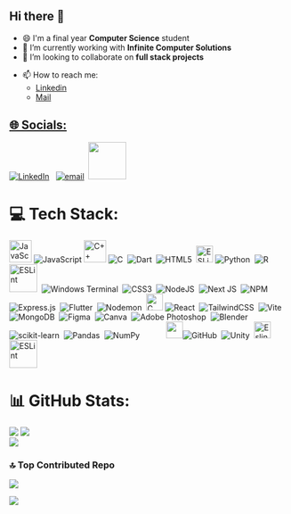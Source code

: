 ## Hi there 👋

- 😄 I'm a final year **Computer Science** student
- 🔭 I’m currently working with **Infinite Computer Solutions**
- 👯 I’m looking to collaborate on **full stack projects**
<!-- 🤔 I’m looking for help with ... -->
<!-- 💬 Ask me about ... -->
- 📫 How to reach me: <ul><li><a href="www.linkedin.com/in/raghav-kapil-kr1">Linkedin</a></button></li><li><a href="raghavkapil81@gmail.com">Mail</li></ul>
<!-- ⚡ Fun fact: ... -->
  

## 🌐 Socials:
[![LinkedIn](https://img.shields.io/badge/LinkedIn-%230077B5.svg?logo=linkedin&logoColor=white)](https://linkedin.com/in/raghav-kapil-kr1) &nbsp;&nbsp;[![email](https://img.shields.io/badge/Email-D14836?logo=gmail&logoColor=white)](mailto:raghavkapil81@gmail.com) &nbsp;<a href="https://leetcode.com/u/Kapil_Raghav/"><img src="https://miro.medium.com/v2/resize:fit:1400/1*gBkMCGTAdSk4tu17SCa7RQ.png" width="67.5"> </a>

# 💻 Tech Stack:
<img src="https://techstack-generator.vercel.app/js-icon.svg" alt="JavaScript" width="40" />&nbsp;![JavaScript](https://img.shields.io/badge/javascript-%23323330.svg?style=for-the-badge&logo=javascript&logoColor=%23F7DF1E) <img src="https://techstack-generator.vercel.app/cpp-icon.svg" alt="C++" width="40" />&nbsp;![C](https://img.shields.io/badge/c-%2300599C.svg?style=for-the-badge&logo=c&logoColor=white) &nbsp;![Dart](https://img.shields.io/badge/dart-%230175C2.svg?style=for-the-badge&logo=dart&logoColor=white) &nbsp;![HTML5](https://img.shields.io/badge/html5-%23E34F26.svg?style=for-the-badge&logo=html5&logoColor=white) &nbsp;<img src="https://techstack-generator.vercel.app/python-icon.svg" alt="ESLint" width="30" />&nbsp;![Python](https://img.shields.io/badge/python-3670A0?style=for-the-badge&logo=python&logoColor=ffdd54) &nbsp;![R](https://img.shields.io/badge/r-%23276DC3.svg?style=for-the-badge&logo=r&logoColor=white)&nbsp; <img src="https://techstack-generator.vercel.app/mysql-icon.svg" alt="ESLint" width="50" /> &nbsp;![Windows Terminal](https://img.shields.io/badge/Windows%20Terminal-%234D4D4D.svg?style=for-the-badge&logo=windows-terminal&logoColor=white)&nbsp; ![CSS3](https://img.shields.io/badge/css3-%231572B6.svg?style=for-the-badge&logo=css3&logoColor=white)&nbsp; ![NodeJS](https://img.shields.io/badge/node.js-6DA55F?style=for-the-badge&logo=node.js&logoColor=white) &nbsp;![Next JS](https://img.shields.io/badge/Next-black?style=for-the-badge&logo=next.js&logoColor=white)&nbsp; ![NPM](https://img.shields.io/badge/NPM-%23CB3837.svg?style=for-the-badge&logo=npm&logoColor=white)&nbsp; ![Express.js](https://img.shields.io/badge/express.js-%23404d59.svg?style=for-the-badge&logo=express&logoColor=%2361DAFB)&nbsp; ![Flutter](https://img.shields.io/badge/Flutter-%2302569B.svg?style=for-the-badge&logo=Flutter&logoColor=white) &nbsp;![Nodemon](https://img.shields.io/badge/NODEMON-%23323330.svg?style=for-the-badge&logo=nodemon&logoColor=%BBDEAD)&nbsp; <img src="https://techstack-generator.vercel.app/react-icon.svg" alt="C" width="30" />&nbsp;![React](https://img.shields.io/badge/react-%2320232a.svg?style=for-the-badge&logo=react&logoColor=%2361DAFB)&nbsp; ![TailwindCSS](https://img.shields.io/badge/tailwindcss-%2338B2AC.svg?style=for-the-badge&logo=tailwind-css&logoColor=white)&nbsp; ![Vite](https://img.shields.io/badge/vite-%23646CFF.svg?style=for-the-badge&logo=vite&logoColor=white) &nbsp;&nbsp; ![MongoDB](https://img.shields.io/badge/MongoDB-%234ea94b.svg?style=for-the-badge&logo=mongodb&logoColor=white) &nbsp;![Figma](https://img.shields.io/badge/figma-%23F24E1E.svg?style=for-the-badge&logo=figma&logoColor=white) &nbsp;![Canva](https://img.shields.io/badge/Canva-%2300C4CC.svg?style=for-the-badge&logo=Canva&logoColor=white) &nbsp;![Adobe Photoshop](https://img.shields.io/badge/adobe%20photoshop-%2331A8FF.svg?style=for-the-badge&logo=adobe%20photoshop&logoColor=white)&nbsp; ![Blender](https://img.shields.io/badge/blender-%23F5792A.svg?style=for-the-badge&logo=blender&logoColor=white)&nbsp; ![scikit-learn](https://img.shields.io/badge/scikit--learn-%23F7931E.svg?style=for-the-badge&logo=scikit-learn&logoColor=white) &nbsp;![Pandas](https://img.shields.io/badge/pandas-%23150458.svg?style=for-the-badge&logo=pandas&logoColor=white) &nbsp;![NumPy](https://img.shields.io/badge/numpy-%23013243.svg?style=for-the-badge&logo=numpy&logoColor=white) &nbsp; &nbsp;&nbsp;&nbsp;&nbsp;&nbsp;&nbsp;&nbsp;&nbsp;
<img src="https://techstack-generator.vercel.app/github-icon.svg"  width="30" />![GitHub](https://img.shields.io/badge/github-%23121011.svg?style=for-the-badge&logo=github&logoColor=white)&nbsp; ![Unity](https://img.shields.io/badge/unity-%23000000.svg?style=for-the-badge&logo=unity&logoColor=white) &nbsp;<img src="https://techstack-generator.vercel.app/eslint-icon.svg" alt="Eslint" width="30" style="position: relative;" /> <img src="https://encrypted-tbn0.gstatic.com/images?q=tbn:ANd9GcQmu2HG3ISJ7f9eBZaWakFOtUMwuEaLVQ-GuQ&s" alt="ESLint" width="50" />

# 📊 GitHub Stats:
![](https://github-readme-stats.vercel.app/api?username=Raghavkapil&theme=gotham&hide_border=false&include_all_commits=true&count_private=false)
![](https://nirzak-streak-stats.vercel.app/?user=Raghavkapil&theme=gotham&hide_border=false)</br>
![](https://github-readme-stats.vercel.app/api/top-langs/?username=Raghavkapil&theme=gotham&hide_border=false&include_all_commits=true&count_private=false&layout=compact)

### 🔝 Top Contributed Repo
![](https://github-contributor-stats.vercel.app/api?username=Raghavkapil&limit=5&theme=dark&combine_all_yearly_contributions=true)


[![](https://visitcount.itsvg.in/api?id=Raghavkapil&icon=0&color=0)](https://visitcount.itsvg.in)

<!-- Proudly created with GPRM ( https://gprm.itsvg.in ) -->
